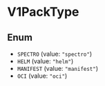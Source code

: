 # V1PackType

## Enum

* `SPECTRO` (value: `"spectro"`)
* `HELM` (value: `"helm"`)
* `MANIFEST` (value: `"manifest"`)
* `OCI` (value: `"oci"`)
